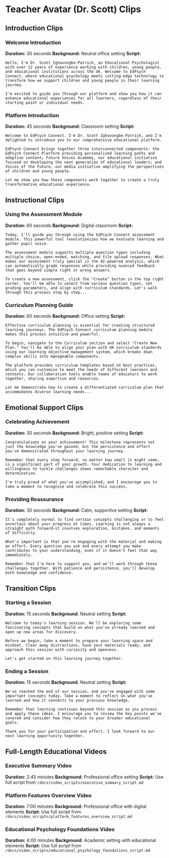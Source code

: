 # Teacher Avatar (Dr. Scott) Clips

## Introduction Clips

### Welcome Introduction
**Duration:** 30 seconds
**Background:** Neutral office setting
**Script:**
```
Hello, I'm Dr. Scott Ighavongbe-Patrick, an Educational Psychologist with over 12 years of experience working with children, young people, and educational institutions across the UK. Welcome to EdPsych Connect, where educational psychology meets cutting-edge technology to transform how we support children and young people in their learning journey.

I'm excited to guide you through our platform and show you how it can enhance educational experiences for all learners, regardless of their starting point or individual needs.
```

### Platform Introduction
**Duration:** 45 seconds
**Background:** Classroom setting
**Script:**
```
Welcome to EdPsych Connect. I'm Dr. Scott Ighavongbe-Patrick, and I'm delighted to introduce you to our comprehensive educational platform.

EdPsych Connect brings together three interconnected components: the EdPsych Connect Platform providing personalized learning paths and adaptive content; Future Voices Academy, our educational initiative focused on developing the next generation of educational leaders; and Voices of the Future, our media initiative amplifying the perspectives of children and young people.

Let me show you how these components work together to create a truly transformative educational experience.
```

## Instructional Clips

### Using the Assessment Module
**Duration:** 60 seconds
**Background:** Digital classroom
**Script:**
```
Today, I'll guide you through using the EdPsych Connect assessment module. This powerful tool revolutionizes how we evaluate learning and gather pupil voice.

The assessment module supports multiple question types including multiple choice, open-ended, matching, and file upload responses. What makes our assessment truly special is the AI-powered analysis, which can automatically grade responses while providing nuanced feedback that goes beyond simple right or wrong answers.

To create a new assessment, click the "Create" button in the top right corner. You'll be able to select from various question types, set grading parameters, and align with curriculum standards. Let's walk through this process step by step...
```

### Curriculum Planning Guide
**Duration:** 60 seconds
**Background:** Office setting
**Script:**
```
Effective curriculum planning is essential for creating structured learning journeys. The EdPsych Connect curriculum planning module makes this process intuitive and powerful.

To begin, navigate to the Curriculum section and select "Create New Plan." You'll be able to align your plan with UK curriculum standards using our learning objective management system, which breaks down complex skills into manageable components.

The platform provides curriculum templates based on best practices, which you can customise to meet the needs of different learners and contexts. Our collaboration tools enable teams of educators to work together, sharing expertise and resources.

Let me demonstrate how to create a differentiated curriculum plan that accommodates diverse learning needs...
```

## Emotional Support Clips

### Celebrating Achievement
**Duration:** 30 seconds
**Background:** Bright, positive setting
**Script:**
```
Congratulations on your achievement! This milestone represents not just the knowledge you've gained, but the persistence and effort you've demonstrated throughout your learning journey.

Remember that every step forward, no matter how small it might seem, is a significant part of your growth. Your dedication to learning and willingness to tackle challenges shows remarkable character and determination.

I'm truly proud of what you've accomplished, and I encourage you to take a moment to recognise and celebrate this success.
```

### Providing Reassurance
**Duration:** 30 seconds
**Background:** Calm, supportive setting
**Script:**
```
It's completely normal to find certain concepts challenging or to feel uncertain about your progress at times. Learning is not always a straight path forward—it involves exploration, mistakes, and moments of difficulty.

What's important is that you're engaging with the material and making an effort. Every question you ask and every attempt you make contributes to your understanding, even if it doesn't feel that way immediately.

Remember that I'm here to support you, and we'll work through these challenges together. With patience and persistence, you'll develop both knowledge and confidence.
```

## Transition Clips

### Starting a Session
**Duration:** 15 seconds
**Background:** Neutral setting
**Script:**
```
Welcome to today's learning session. We'll be exploring some fascinating concepts that build on what you've already learned and open up new areas for discovery.

Before we begin, take a moment to prepare your learning space and mindset. Clear away distractions, have your materials ready, and approach this session with curiosity and openness.

Let's get started on this learning journey together.
```

### Ending a Session
**Duration:** 15 seconds
**Background:** Neutral setting
**Script:**
```
We've reached the end of our session, and you've engaged with some important concepts today. Take a moment to reflect on what you've learned and how it connects to your previous knowledge.

Remember that learning continues beyond this session as you process and apply these ideas. I encourage you to review the key points we've covered and consider how they relate to your broader educational goals.

Thank you for your participation and effort. I look forward to our next learning opportunity together.
```

## Full-Length Educational Videos

### Executive Summary Video
**Duration:** 2:45 minutes
**Background:** Professional office setting
**Script:** Use full script from `/docs/video_scripts/executive_summary_script.md`

### Platform Features Overview Video
**Duration:** 7:00 minutes
**Background:** Professional office with digital elements
**Script:** Use full script from `/docs/video_scripts/platform_features_overview_script.md`

### Educational Psychology Foundations Video
**Duration:** 4:00 minutes
**Background:** Academic setting with educational elements
**Script:** Use full script from `/docs/video_scripts/educational_psychology_foundations_script.md`